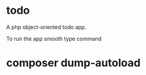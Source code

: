 # todo
A php object-oriented todo app.

To run the app smooth type command

# composer dump-autoload
